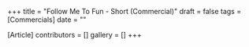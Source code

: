 +++
title = "Follow Me To Fun - Short (Commercial)"
draft = false
tags = [Commercials]
date = ""

[Article]
contributors = []
gallery = []
+++